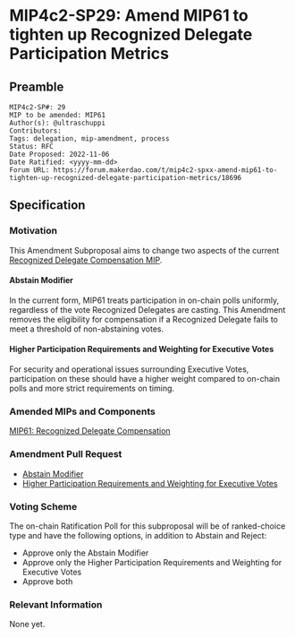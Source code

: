 # MIP4c2-SP29: Amend MIP61 to tighten up Recognized Delegate Participation Metrics

## Preamble

```
MIP4c2-SP#: 29
MIP to be amended: MIP61
Author(s): @ultraschuppi
Contributors:
Tags: delegation, mip-amendment, process
Status: RFC
Date Proposed: 2022-11-06
Date Ratified: <yyyy-mm-dd>
Forum URL: https://forum.makerdao.com/t/mip4c2-spxx-amend-mip61-to-tighten-up-recognized-delegate-participation-metrics/18696
```

## Specification

### Motivation

This Amendment Subproposal aims to change two aspects of the current [Recognized Delegate Compensation MIP](https://mips.makerdao.com/mips/details/MIP61).

#### Abstain Modifier

In the current form, MIP61 treats participation in on-chain polls uniformly, regardless of the vote Recognized Delegates are casting. This Amendment removes the eligibility for compensation if a Recognized Delegate fails to meet a threshold of non-abstaining votes.

#### Higher Participation Requirements and Weighting for Executive Votes

For security and operational issues surrounding Executive Votes, participation on these should have a higher weight compared to on-chain polls and more strict requirements on timing.

### Amended MIPs and Components

[MIP61: Recognized Delegate Compensation](https://mips.makerdao.com/mips/details/MIP61)

### Amendment Pull Request

* [Abstain Modifier](https://github.com/makerdao/mips/pull/698)
* [Higher Participation Requirements and Weighting for Executive Votes](https://github.com/makerdao/mips/pull/699)

### Voting Scheme

The on-chain Ratification Poll for this subproposal will be of ranked-choice type and have the following options, in addition to Abstain and Reject:

  * Approve only the Abstain Modifier
  * Approve only the Higher Participation Requirements and Weighting for Executive Votes
  * Approve both

### Relevant Information

None yet.
